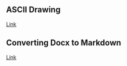 ## ASCII Drawing

[Link](https://asciiflow.com/#/)

## Converting Docx to Markdown

[Link](https://stackoverflow.com/questions/39956497/pandoc-convert-docx-to-markdown-with-embedded-images)

